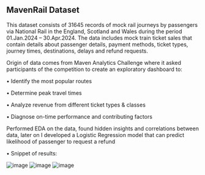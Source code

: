 ## MavenRail Dataset
This dataset consists of 31645 records of mock rail journeys by passengers via National Rail in the England, Scotland and Wales during the period 01.Jan.2024 – 30.Apr.2024.
The data includes mock train ticket sales that contain details about passenger details, payment methods, ticket types, journey times, destinations, delays and refund requests.

Origin of data comes from Maven Analytics Challenge where it asked participants of the competition to create an exploratory dashboard to:

• Identify the most popular routes

• Determine peak travel times

• Analyze revenue from different ticket types & classes

• Diagnose on-time performance and contributing factors

Performed EDA on the data, found hidden insights and correlations between data, later on I developed a Logistic Regression model that can predict likelihood of passenger to request a refund


• Snippet of results:

![image](https://github.com/user-attachments/assets/93f26206-5b06-41fc-bbf0-0058aa0febb4)
![image](https://github.com/user-attachments/assets/51938b1d-b818-4a63-aafd-39052f1686eb)
![image](https://github.com/user-attachments/assets/a0ad0b53-d777-4cf4-a43f-01a348209538)
